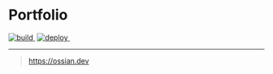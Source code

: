 # Portfolio

[![build](https://img.shields.io/github/actions/workflow/status/ozwaldorf/ossian.dev/pages.yml?&style=for-the-badge)&nbsp;](https://github.com/ozwaldorf/ossian.dev/actions/workflows/pages.yml)
[![deploy](https://img.shields.io/github/deployments/ozwaldorf/ossian.dev/github-pages?label=deploy&style=for-the-badge)&nbsp;](https://github.com/ozwaldorf/ossian.dev/deployments)

---

> https://ossian.dev

